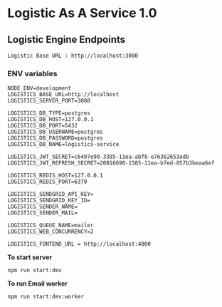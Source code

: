 # Logistic As A Service 1.0

## Logistic Engine Endpoints

```
Logistic Base URL : http://localhost:3000
```

### ENV variables

```
NODE_ENV=development
LOGISTICS_BASE_URL=http://localhost
LOGISTICS_SERVER_PORT=3080

LOGISTICS_DB_TYPE=postgres
LOGISTICS_DB_HOST=127.0.0.1
LOGISTICS_DB_PORT=5432
LOGISTICS_DB_USERNAME=postgres
LOGISTICS_DB_PASSWORD=postgres
LOGISTICS_DB_NAME=logistics-service

LOGISTICS_JWT_SECRET=c6497e90-3395-11ea-abf8-e76362653adb
LOGISTICS_JWT_REFRESH_SECRET=20816690-1585-11ea-b7ed-857b3beaa6ef

LOGISTICS_REDIS_HOST=127.0.0.1
LOGISTICS_REDIS_PORT=6379

LOGISTICS_SENDGRID_API_KEY=
LOGISTICS_SENDGRID_KEY_ID=
LOGISTICS_SENDER_NAME=
LOGISTICS_SENDER_MAIL=

LOGISTICS_QUEUE_NAME=mailer
LOGISTICS_WEB_CONCURRENCY=2

LOGISTICS_FONTEND_URL = http://localhost:4000

```

**To start server**

```
npm run start:dev
```

**To run Email worker**

```
npm run start:dev:worker
```

